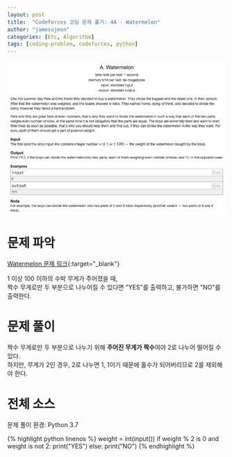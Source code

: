 ```yaml
---
layout: post
title:  "Codeforces 코딩 문제 풀기: 4A - Watermelon"
author: "jamesujeon"
categories: [Etc, Algorithm]
tags: [coding-problem, codeforces, python]
---
```


![4A - Watermelon](assets/codeforces_4a_watermelon.png "4A - Watermelon")

# 문제 파악

[Watermelon 문제 링크](http://codeforces.com/contest/4/problem/A){:target="_blank"}

1 이상 100 이하의 수박 무게가 주어졌을 때,  
짝수 무게로만 두 부분으로 나누어질 수 있다면 "YES"를 출력하고, 불가하면 "NO"를 출력한다.

# 문제 풀이

짝수 무게로만 두 부분으로 나누기 위해 **주어진 무게가 짝수**여야 2로 나누어 떨어질 수 있다.  
하지만, 무게가 2인 경우, 2로 나누면 1, 1이기 때문에 홀수가 되어버리므로 2를 제외해야 한다.

# 전체 소스

문제 풀이 환경: Python 3.7

{% highlight python linenos %}
weight = int(input())
if weight % 2 is 0 and weight is not 2:
  print("YES")
else:
  print("NO")
{% endhighlight %}
